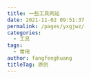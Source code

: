 ```yaml
---
title: 一些工具网站
date: 2021-11-02 09:51:37
permalink: /pages/yxgjwz/
categories: 
  - 工具
tags: 
  - 常用
author: fangfenghuang
titleTag: 原创
---
```

